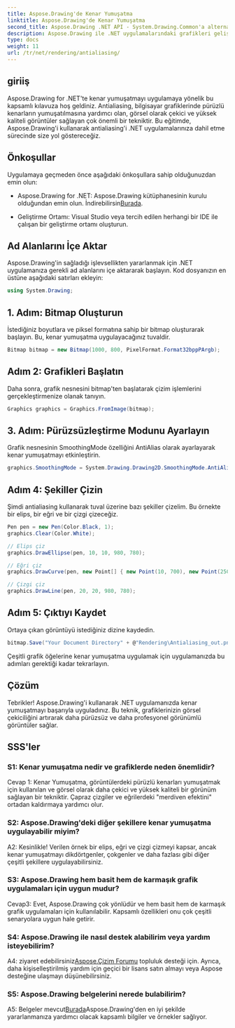 ```yaml
---
title: Aspose.Drawing'de Kenar Yumuşatma
linktitle: Aspose.Drawing'de Kenar Yumuşatma
second_title: Aspose.Drawing .NET API - System.Drawing.Common'a alternatif
description: Aspose.Drawing ile .NET uygulamalarındaki grafikleri geliştirin. Pürüzsüz kenarlar için kenar yumuşatma uygulayın. Adım adım kılavuzumuzu takip edin.
type: docs
weight: 11
url: /tr/net/rendering/antialiasing/
---
```

## giriiş

Aspose.Drawing for .NET'te kenar yumuşatmayı uygulamaya yönelik bu kapsamlı kılavuza hoş geldiniz. Antialiasing, bilgisayar grafiklerinde pürüzlü kenarların yumuşatılmasına yardımcı olan, görsel olarak çekici ve yüksek kaliteli görüntüler sağlayan çok önemli bir tekniktir. Bu eğitimde, Aspose.Drawing'i kullanarak antialiasing'i .NET uygulamalarınıza dahil etme sürecinde size yol göstereceğiz.

## Önkoşullar

Uygulamaya geçmeden önce aşağıdaki önkoşullara sahip olduğunuzdan emin olun:

-  Aspose.Drawing for .NET: Aspose.Drawing kütüphanesinin kurulu olduğundan emin olun. İndirebilirsin[Burada](https://releases.aspose.com/drawing/net/).

- Geliştirme Ortamı: Visual Studio veya tercih edilen herhangi bir IDE ile çalışan bir geliştirme ortamı oluşturun.

## Ad Alanlarını İçe Aktar

Aspose.Drawing'in sağladığı işlevsellikten yararlanmak için .NET uygulamanıza gerekli ad alanlarını içe aktararak başlayın. Kod dosyanızın en üstüne aşağıdaki satırları ekleyin:

```csharp
using System.Drawing;
```

## 1. Adım: Bitmap Oluşturun

İstediğiniz boyutlara ve piksel formatına sahip bir bitmap oluşturarak başlayın. Bu, kenar yumuşatma uygulayacağınız tuvaldir.

```csharp
Bitmap bitmap = new Bitmap(1000, 800, PixelFormat.Format32bppPArgb);
```

## Adım 2: Grafikleri Başlatın

Daha sonra, grafik nesnesini bitmap'ten başlatarak çizim işlemlerini gerçekleştirmenize olanak tanıyın.

```csharp
Graphics graphics = Graphics.FromImage(bitmap);
```

## 3. Adım: Pürüzsüzleştirme Modunu Ayarlayın

Grafik nesnesinin SmoothingMode özelliğini AntiAlias olarak ayarlayarak kenar yumuşatmayı etkinleştirin.

```csharp
graphics.SmoothingMode = System.Drawing.Drawing2D.SmoothingMode.AntiAlias;
```

## Adım 4: Şekiller Çizin

Şimdi antialiasing kullanarak tuval üzerine bazı şekiller çizelim. Bu örnekte bir elips, bir eğri ve bir çizgi çizeceğiz.

```csharp
Pen pen = new Pen(Color.Black, 1);
graphics.Clear(Color.White);

// Elips çiz
graphics.DrawEllipse(pen, 10, 10, 980, 780);

// Eğri çiz
graphics.DrawCurve(pen, new Point[] { new Point(10, 700), new Point(250, 500), new Point(500, 10), new Point(750, 500), new Point(990, 700) });

// Çizgi çiz
graphics.DrawLine(pen, 20, 20, 980, 780);
```

## Adım 5: Çıktıyı Kaydet

Ortaya çıkan görüntüyü istediğiniz dizine kaydedin.

```csharp
bitmap.Save("Your Document Directory" + @"Rendering\Antialiasing_out.png");
```

Çeşitli grafik öğelerine kenar yumuşatma uygulamak için uygulamanızda bu adımları gerektiği kadar tekrarlayın.

## Çözüm

Tebrikler! Aspose.Drawing'i kullanarak .NET uygulamanızda kenar yumuşatmayı başarıyla uyguladınız. Bu teknik, grafiklerinizin görsel çekiciliğini artırarak daha pürüzsüz ve daha profesyonel görünümlü görüntüler sağlar.

## SSS'ler

### S1: Kenar yumuşatma nedir ve grafiklerde neden önemlidir?

Cevap 1: Kenar Yumuşatma, görüntülerdeki pürüzlü kenarları yumuşatmak için kullanılan ve görsel olarak daha çekici ve yüksek kaliteli bir görünüm sağlayan bir tekniktir. Çapraz çizgiler ve eğrilerdeki "merdiven efektini" ortadan kaldırmaya yardımcı olur.

### S2: Aspose.Drawing'deki diğer şekillere kenar yumuşatma uygulayabilir miyim?

A2: Kesinlikle! Verilen örnek bir elips, eğri ve çizgi çizmeyi kapsar, ancak kenar yumuşatmayı dikdörtgenler, çokgenler ve daha fazlası gibi diğer çeşitli şekillere uygulayabilirsiniz.

### S3: Aspose.Drawing hem basit hem de karmaşık grafik uygulamaları için uygun mudur?

Cevap3: Evet, Aspose.Drawing çok yönlüdür ve hem basit hem de karmaşık grafik uygulamaları için kullanılabilir. Kapsamlı özellikleri onu çok çeşitli senaryolara uygun hale getirir.

### S4: Aspose.Drawing ile nasıl destek alabilirim veya yardım isteyebilirim?

 A4: ziyaret edebilirsiniz[Aspose.Çizim Forumu](https://forum.aspose.com/c/diagram/17) topluluk desteği için. Ayrıca, daha kişiselleştirilmiş yardım için geçici bir lisans satın almayı veya Aspose desteğine ulaşmayı düşünebilirsiniz.

### S5: Aspose.Drawing belgelerini nerede bulabilirim?

 A5: Belgeler mevcut[Burada](https://reference.aspose.com/drawing/net/)Aspose.Drawing'den en iyi şekilde yararlanmanıza yardımcı olacak kapsamlı bilgiler ve örnekler sağlıyor.